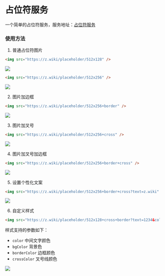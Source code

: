 # 占位符服务

一个简单的占位符服务，服务地址：[占位符服务](https://z.wiki/placeholder)

### 使用方法

1. 普通占位符图片

```html
<img src="https://z.wiki/placeholder/512x128" />
```

![](https://z.wiki/placeholder/512x128)



```html
<img src="https://z.wiki/placeholder/512x256" />
```

![](https://z.wiki/placeholder/512x256)


2. 图片加边框

```html
<img src="https://z.wiki/placeholder/512x256+border" />
```

![](https://z.wiki/placeholder/512x256+border)


3. 图片加叉号

```html
<img src="https://z.wiki/placeholder/512x256+cross" />
```

![](https://z.wiki/placeholder/512x256+cross)

4. 图片加叉号加边框

```html
<img src="https://z.wiki/placeholder/512x256+border+cross" />
```

![](https://z.wiki/placeholder/512x256+border+cross)

5. 设置个性化文案

```html
<img src="https://z.wiki/placeholder/512x256+border+cross?text=z.wiki" />
```

![](https://z.wiki/placeholder/512x256+border+cross?text=z.wiki)

6. 自定义样式

```html
<img src="https://z.wiki/placeholder/512x128+cross+border?text=1234&color=red&bgColor=rgba(0,255,0,0.3)&borderColor=blue&crossColor=orange" />
```

样式支持的参数如下：

* `color` 中间文字颜色
* `bgColor` 背景色
* `borderColor` 边框颜色
* `crossColor` 叉号线颜色

![](https://z.wiki/placeholder/512x128+cross+border?text=1234&color=red&bgColor=rgba(0,255,0,0.3)&borderColor=blue&crossColor=orange)


